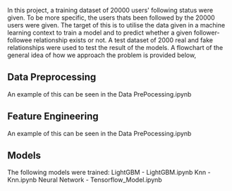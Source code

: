 
In this project, a training dataset of 20000 users' following status were given. To be more specific, the users thats been followed by the 20000 users were given. The target of this is to utilise the data given in a machine learning context to train a model and to predict whether a given follower-followee relationship exists or not. A test dataset of 2000 real and fake relationships were used to test the result of the models. A flowchart of the general idea of how we approach the problem is provided below,

## Data Preprocessing
An example of this can be seen in the Data PrePocessing.ipynb

## Feature Engineering
An example of this can be seen in the Data PrePocessing.ipynb 

## Models
The following models were trained:
LightGBM - LightGBM.ipynb
Knn - Knn.ipynb
Neural Network - Tensorflow_Model.ipynb



